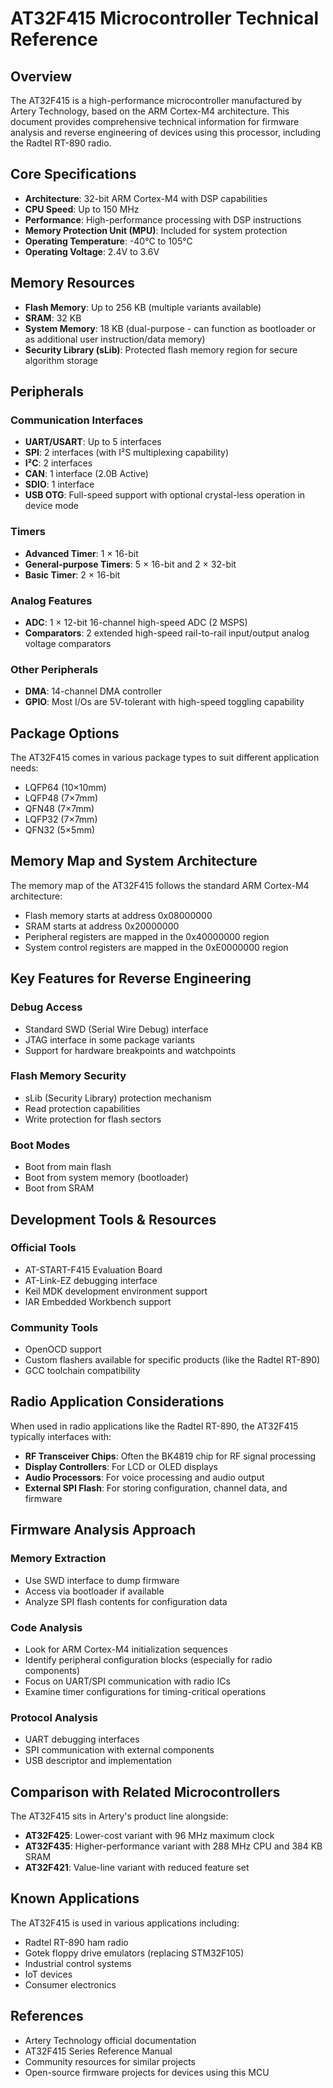 # AT32F415 Microcontroller Technical Reference

## Overview

The AT32F415 is a high-performance microcontroller manufactured by Artery Technology, based on the ARM Cortex-M4 architecture. This document provides comprehensive technical information for firmware analysis and reverse engineering of devices using this processor, including the Radtel RT-890 radio.

## Core Specifications

- **Architecture**: 32-bit ARM Cortex-M4 with DSP capabilities
- **CPU Speed**: Up to 150 MHz
- **Performance**: High-performance processing with DSP instructions
- **Memory Protection Unit (MPU)**: Included for system protection
- **Operating Temperature**: -40°C to 105°C
- **Operating Voltage**: 2.4V to 3.6V

## Memory Resources

- **Flash Memory**: Up to 256 KB (multiple variants available)
- **SRAM**: 32 KB
- **System Memory**: 18 KB (dual-purpose - can function as bootloader or as additional user instruction/data memory)
- **Security Library (sLib)**: Protected flash memory region for secure algorithm storage

## Peripherals

### Communication Interfaces
- **UART/USART**: Up to 5 interfaces
- **SPI**: 2 interfaces (with I²S multiplexing capability)
- **I²C**: 2 interfaces
- **CAN**: 1 interface (2.0B Active)
- **SDIO**: 1 interface
- **USB OTG**: Full-speed support with optional crystal-less operation in device mode

### Timers
- **Advanced Timer**: 1 × 16-bit
- **General-purpose Timers**: 5 × 16-bit and 2 × 32-bit
- **Basic Timer**: 2 × 16-bit

### Analog Features
- **ADC**: 1 × 12-bit 16-channel high-speed ADC (2 MSPS)
- **Comparators**: 2 extended high-speed rail-to-rail input/output analog voltage comparators

### Other Peripherals
- **DMA**: 14-channel DMA controller
- **GPIO**: Most I/Os are 5V-tolerant with high-speed toggling capability

## Package Options

The AT32F415 comes in various package types to suit different application needs:
- LQFP64 (10×10mm)
- LQFP48 (7×7mm)
- QFN48 (7×7mm)
- LQFP32 (7×7mm)
- QFN32 (5×5mm)

## Memory Map and System Architecture

The memory map of the AT32F415 follows the standard ARM Cortex-M4 architecture:
- Flash memory starts at address 0x08000000
- SRAM starts at address 0x20000000
- Peripheral registers are mapped in the 0x40000000 region
- System control registers are mapped in the 0xE0000000 region

## Key Features for Reverse Engineering

### Debug Access
- Standard SWD (Serial Wire Debug) interface
- JTAG interface in some package variants
- Support for hardware breakpoints and watchpoints

### Flash Memory Security
- sLib (Security Library) protection mechanism
- Read protection capabilities
- Write protection for flash sectors

### Boot Modes
- Boot from main flash
- Boot from system memory (bootloader)
- Boot from SRAM

## Development Tools & Resources

### Official Tools
- AT-START-F415 Evaluation Board
- AT-Link-EZ debugging interface
- Keil MDK development environment support
- IAR Embedded Workbench support

### Community Tools
- OpenOCD support
- Custom flashers available for specific products (like the Radtel RT-890)
- GCC toolchain compatibility

## Radio Application Considerations

When used in radio applications like the Radtel RT-890, the AT32F415 typically interfaces with:

- **RF Transceiver Chips**: Often the BK4819 chip for RF signal processing
- **Display Controllers**: For LCD or OLED displays
- **Audio Processors**: For voice processing and audio output
- **External SPI Flash**: For storing configuration, channel data, and firmware

## Firmware Analysis Approach

### Memory Extraction
- Use SWD interface to dump firmware
- Access via bootloader if available
- Analyze SPI flash contents for configuration data

### Code Analysis
- Look for ARM Cortex-M4 initialization sequences
- Identify peripheral configuration blocks (especially for radio components)
- Focus on UART/SPI communication with radio ICs
- Examine timer configurations for timing-critical operations

### Protocol Analysis
- UART debugging interfaces
- SPI communication with external components
- USB descriptor and implementation

## Comparison with Related Microcontrollers

The AT32F415 sits in Artery's product line alongside:
- **AT32F425**: Lower-cost variant with 96 MHz maximum clock
- **AT32F435**: Higher-performance variant with 288 MHz CPU and 384 KB SRAM
- **AT32F421**: Value-line variant with reduced feature set

## Known Applications

The AT32F415 is used in various applications including:
- Radtel RT-890 ham radio
- Gotek floppy drive emulators (replacing STM32F105)
- Industrial control systems
- IoT devices
- Consumer electronics

## References

- Artery Technology official documentation
- AT32F415 Series Reference Manual
- Community resources for similar projects
- Open-source firmware projects for devices using this MCU
